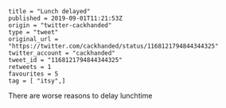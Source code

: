 ```
title = "Lunch delayed"
published = 2019-09-01T11:21:53Z
origin = "twitter-cackhanded"
type = "tweet"
original_url = "https://twitter.com/cackhanded/status/1168121794844344325"
twitter_account = "cackhanded"
tweet_id = "1168121794844344325"
retweets = 1
favourites = 5
tag = [ "itsy",]
```

There are worse reasons to delay lunchtime

<p class='image'><img src='https://mnf.m17s.net/2019/09/01/EDYAkObWkAItw9z.jpg' alt=''></p>

